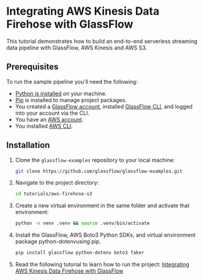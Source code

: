 # Integrating AWS Kinesis Data Firehose with GlassFlow

This tutorial demonstrates how to build an end-to-end serverless streaming data pipeline with GlassFlow, AWS Kinesis and AWS S3.

## Prerequisites

To run the sample pipeline you'll need the following:

- [Python is installed](https://www.python.org/downloads/) on your machine.
- [Pip](https://pip.pypa.io/en/stable/installation/) is installed to manage project packages.
- You created a [GlassFlow account](https://learn.glassflow.dev/docs/get-started/create-account#create-a-new-account), installed [GlassFlow CLI](https://learn.glassflow.dev/docs/get-started/glassflow-cli#installation), and logged into your account via the CLI.
- You have an [AWS account](https://portal.aws.amazon.com/).
- You installed [AWS CLI](https://docs.aws.amazon.com/cli/latest/userguide/getting-started-install.html).

## Installation

1. Clone the `glassflow-examples` repository to your local machine:
    
    ```bash
    git clone https://github.com/glassflow/glassflow-examples.git
    ```
    
2. Navigate to the project directory:
    
    ```bash
    cd tutorials/aws-firehose-s3
    ```
3. Create a new virtual environment in the same folder and activate that environment:
    
    ```bash
    python -m venv .venv && source .venv/bin/activate
    ```

4. Install the GlassFlow, AWS Boto3 Python SDKs, and virtual environment package python-dotenvusing pip.

    ```bash
    pip install glassflow python-dotenv boto3 faker
    ```

5. Read the following tutorial to learn how to run the project: [Integrating AWS Kinesis Data Firehose with GlassFlow](https://app.gitbook.com/o/aR82XtsD8fLEkzPmMtb7/s/pRyi93X0Jn9wrh2Z4Ffm/~/changes/64/develop/tutorials/integrating-aws-kinesis-data-firehose-with-glassflow)